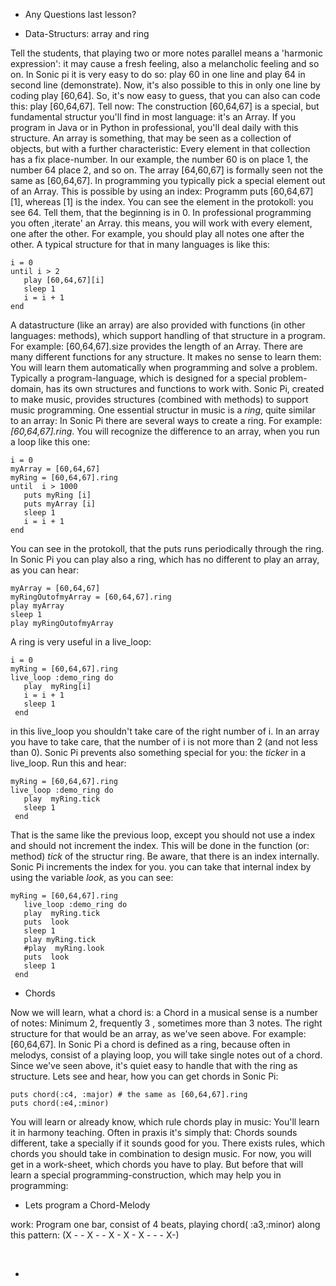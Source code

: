 * Any Questions last lesson?

* Data-Structurs: array and ring 

Tell the students, that playing two or more notes  parallel means a 'harmonic expression': it may cause a fresh feeling,
also a melancholic feeling and so on. In Sonic pi it is very easy to do so: play 60 in one line and play 64 in second line (demonstrate).
Now, it's also possible to this in only one line by coding play [60,64]. So, it's now easy to guess, that you can also can code this:
play [60,64,67]. Tell now: The construction [60,64,67] is a special, but fundamental structur you'll find in most language:  it's an Array.
If you program in Java or in Python in professional, you'll deal daily with this structure. An array is something, that may be seen as a 
collection of objects, but with a further characteristic: Every element in that collection has a fix place-number. In our example, the 
number 60 is on place 1, the number 64 place 2, and so on. The array [64,60,67] is formally seen not the same as [60,64,67]. In programming
you typically pick a special element out of an Array. This is possible by using an index: Programm puts [60,64,67][1], whereas [1] is
the index. You can see the element in the protokoll: you see 64. Tell them, that the beginning is in 0.
In professional programming you often ,iterate' an Array. this means, you will work with every element, one after the other. For example,
you should play all notes one after the other. A typical structure for that in many languages is like this:


```
i = 0
until i > 2
   play [60,64,67][i]
   sleep 1
   i = i + 1
end
```
A  datastructure (like an array) are also provided with functions (in other languages: methods), which support  handling of that structure in a program. For example: [60,64,67].size provides the length of an Array. There are many different functions for any structure. It makes no sense to learn them: You will learn them automatically when programming and solve a problem. 
Typically a program-language, which is designed for a special problem-domain, has its own structures and functions to work with. Sonic Pi, created to make music, provides structures (combined with methods)  to support music programming. One essential structur in music is a *ring*, quite similar to an array: In Sonic Pi there are several ways to create a ring. For example: *[60,64,67].ring*. You will recognize the difference to an array, when you run a loop like this one:

```
i = 0
myArray = [60,64,67]
myRing = [60,64,67].ring
until  i > 1000
   puts myRing [i]
   puts myArray [i]
   sleep 1
   i = i + 1
end
```
You can see in the protokoll, that the puts runs periodically through the ring. In Sonic Pi you can play also a ring, which has no different to play an array, as you can hear:
```
myArray = [60,64,67]
myRingOutofmyArray = [60,64,67].ring
play myArray
sleep 1
play myRingOutofmyArray
```

A ring is very useful in a live_loop:
```
i = 0
myRing = [60,64,67].ring
live_loop :demo_ring do
   play  myRing[i]
   i = i + 1
   sleep 1
 end
```
in this live_loop you shouldn't take care of the right number of i. In an array you have to take care, that the number of i is not more than 2 (and not less than 0). Sonic Pi prevents also something special for you: the *ticker* in a live_loop. Run this and hear:

```
myRing = [60,64,67].ring
live_loop :demo_ring do
   play  myRing.tick
   sleep 1
 end
```
That is the same like the previous loop, except you should not use a index and should not increment the index. This will be done in the function (or: method) *tick* of the structur ring. Be aware, that there is an index internally. Sonic Pi increments the index for you. you can take that internal index by using the variable *look*, as you can see:
```
myRing = [60,64,67].ring
   live_loop :demo_ring do
   play  myRing.tick
   puts  look
   sleep 1
   play myRing.tick
   #play  myRing.look
   puts  look
   sleep 1
 end

```
*  Chords

Now we will learn, what a chord is: a Chord in a musical sense is a number of notes: Minimum 2, frequently 3 , sometimes more than 3 notes. The right structure for that would be an array, as we've seen above. For example: [60,64,67]. In Sonic Pi a chord is defined as a ring, because often in melodys, consist of a playing loop, you will take single notes out of a chord. Since we've seen above, it's quiet easy to handle that with the ring as structure. Lets see and hear, how you can get chords in Sonic Pi:

```
puts chord(:c4, :major) # the same as [60,64,67].ring
puts chord(:e4,:minor)
```
You will learn or already know, which rule chords play in music: You'll learn it in harmony teaching. Often in praxis  it's simply that: Chords sounds different, take a specially if it sounds good for you. There exists rules, which chords you should take in combination to design music. For now, you will get in a work-sheet, which chords you have to play. But before that will learn a special programming-construction, which may help you in programming:

* Lets program a Chord-Melody

work: Program one bar, consist of 4 beats, playing chord( :a3,:minor) along this pattern: (X - - X - - X - X - X - - - X-) 



 



+
